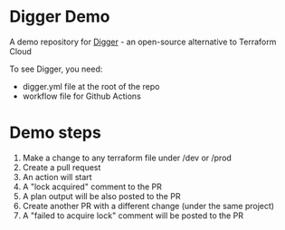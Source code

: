 # Digger Demo

A demo repository for [Digger](https://github.com/diggerhq/digger) - an open-source alternative to Terraform Cloud

To see Digger, you need:
- digger.yml file at the root of the repo
- workflow file for Github Actions

# Demo steps
1. Make a change to any terraform file under /dev or /prod
2. Create a pull request
3. An action will start
4. A "lock acquired" comment to the PR
5. A plan output will be also posted to the PR
6. Create another PR with a different change (under the same project)
7. A "failed to acquire lock" comment will be posted to the PR
